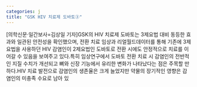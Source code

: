```yaml
---
categories: j
title: "GSK HIV 치료제 도바토③"
---
```

[의학신문·일간보사=김상일 기자]GSK의 HIV 치료제 도바토는 3제요법 대비 동등한 효과와 일관된 안전성을 확인했으며, 전환 치료 임상과 리얼월드데이터를 통해 기존에 3제요법을 사용하던 HIV 감염인이 2제요법인 도바토로 전환 시에도 안정적으로 치료를 이어갈 수 있음을 보여주고 있다.특히 임상연구에서 도바토 전환 치료 시 감염인의 전반적인 지질 수치가 개선되고 뼈와 신장 기능에서 유리한 변화가 나타났다는 점은 주목할 만하다.HIV 치료 발전으로 감염인의 생존율은 크게 늘었지만 약물의 장기적인 영향은 감염인의 미충족 수요로 남아 있